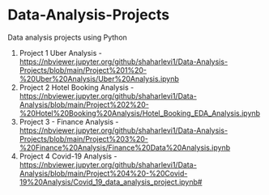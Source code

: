# Data-Analysis-Projects
Data analysis projects using Python
1) Project 1 Uber Analysis - https://nbviewer.jupyter.org/github/shaharlevi1/Data-Analysis-Projects/blob/main/Project%201%20-%20Uber%20Analysis/Uber%20Analysis.ipynb
2) Project 2 Hotel Booking Analysis - https://nbviewer.jupyter.org/github/shaharlevi1/Data-Analysis/blob/main/Project%202%20-%20Hotel%20Booking%20Analysis/Hotel_Booking_EDA_Analysis.ipynb
3) Project 3 - Finance Analysis - https://nbviewer.jupyter.org/github/shaharlevi1/Data-Analysis-Projects/blob/main/Project%203%20-%20Finance%20Analysis/Finance%20Data%20Analysis.ipynb
4) Project 4 Covid-19 Analysis - https://nbviewer.jupyter.org/github/shaharlevi1/Data-Analysis/blob/main/Project%204%20-%20Covid-19%20Analysis/Covid_19_data_analysis_project.ipynb#
